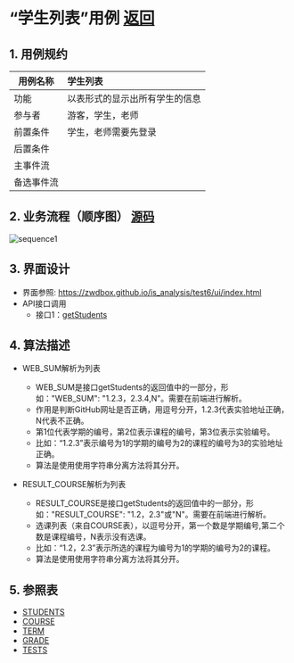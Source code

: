 ﻿<!-- markdownlint-disable MD033-->
<!-- 禁止MD033类型的警告 https://www.npmjs.com/package/markdownlint -->

# “学生列表”用例 [返回](../README.md)
## 1. 用例规约

|用例名称|学生列表|
|-------|:-------------|
|功能|以表形式的显示出所有学生的信息|
|参与者|游客，学生，老师|
|前置条件|学生，老师需要先登录|
|后置条件| |
|主事件流| |
|备选事件流| |

## 2. 业务流程（顺序图） [源码](../src/sequence学生列表.puml)
![sequence1](../sequence学生列表.png) 

## 3. 界面设计
- 界面参照: https://zwdbox.github.io/is_analysis/test6/ui/index.html
- API接口调用
    - 接口1：[getStudents](../接口/getStudents.md) 

## 4. 算法描述

- WEB_SUM解析为列表  
  - WEB_SUM是接口getStudents的返回值中的一部分，形如："WEB_SUM": "1.2.3，2.3.4,N"。需要在前端进行解析。  
  - 作用是判断GitHub网址是否正确，用逗号分开，1.2.3代表实验地址正确，N代表不正确。  
  - 第1位代表学期的编号，第2位表示课程的编号，第3位表示实验编号。
  - 比如：“1.2.3”表示编号为1的学期的编号为2的课程的编号为3的实验地址正确。  
  - 算法是使用使用字符串分离方法将其分开。

- RESULT_COURSE解析为列表
    - RESULT_COURSE是接口getStudents的返回值中的一部分，形如："RESULT_COURSE": "1.2，2.3"或"N"。需要在前端进行解析。
    - 选课列表（来自COURSE表），以逗号分开，第一个数是学期编号,第二个数是课程编号，N表示没有选课。    
    - 比如：“1.2，2.3”表示所选的课程为编号为1的学期的编号为2的课程。
    - 算法是使用使用字符串分离方法将其分开。
    
## 5. 参照表

- [STUDENTS](../数据库文件.md/#STUDENTS)
- [COURSE](../数据库文件.md/#COURSE)
- [TERM](../数据库文件.md/#TERM)
- [GRADE](../数据库文件.md/#GRADE)
- [TESTS](../数据库文件.md/#TESTS)


